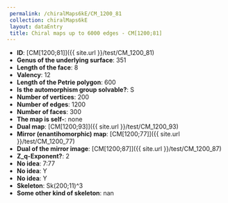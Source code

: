 ```yaml
--- 
 permalink: /chiralMaps6kE/CM_1200_81 
 collection: chiralMaps6kE
 layout: dataEntry
 title: Chiral maps up to 6000 edges - CM[1200;81]
---
```


- **ID**: [CM[1200;81]]({{ site.url }}/test/CM_1200_81)
- **Genus of the underlying surface**: 351
- **Length of the face**: 8
- **Valency**: 12
- **Length of the Petrie polygon**: 600
- **Is the automorphism group solvable?**: S
- **Number of vertices**: 200
- **Number of edges**: 1200
- **Number of faces**: 300
- **The map is self-**: none
- **Dual map**: [CM[1200;93]]({{ site.url }}/test/CM_1200_93)
- **Mirror (enantihomorphic) map**: [CM[1200;77]]({{ site.url }}/test/CM_1200_77)
- **Dual of the mirror image**: [CM[1200;87]]({{ site.url }}/test/CM_1200_87)
- **Z_q-Exponent?**: 2
- **No idea**:  7:77
- **No idea**: Y
- **No idea**: Y
- **Skeleton**: Sk(200;11)^3
- **Some other kind of skeleton**: nan
